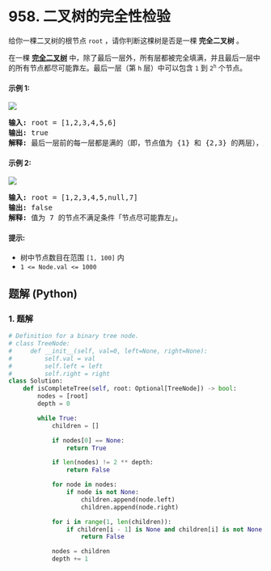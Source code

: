 # 958. 二叉树的完全性检验
给你一棵二叉树的根节点 `root` ，请你判断这棵树是否是一棵 **完全二叉树** 。

在一棵 [**完全二叉树**](https://baike.baidu.com/item/%E5%AE%8C%E5%85%A8%E4%BA%8C%E5%8F%89%E6%A0%91/7773232?fr=aladdin) 中，除了最后一层外，所有层都被完全填满，并且最后一层中的所有节点都尽可能靠左。最后一层（第 `h` 层）中可以包含 `1` 到 <code>2<sup>h</sup></code> 个节点。

#### 示例 1:
![](https://assets.leetcode.com/uploads/2018/12/15/complete-binary-tree-1.png)
<pre>
<strong>输入:</strong> root = [1,2,3,4,5,6]
<strong>输出:</strong> true
<strong>解释:</strong> 最后一层前的每一层都是满的（即，节点值为 {1} 和 {2,3} 的两层），且最后一层中的所有节点（{4,5,6}）尽可能靠左。
</pre>

#### 示例 2:
![](https://assets.leetcode.com/uploads/2018/12/15/complete-binary-tree-2.png)
<pre>
<strong>输入:</strong> root = [1,2,3,4,5,null,7]
<strong>输出:</strong> false
<strong>解释:</strong> 值为 7 的节点不满足条件「节点尽可能靠左」。
</pre>

#### 提示:
* 树中节点数目在范围 `[1, 100]` 内
* `1 <= Node.val <= 1000`

## 题解 (Python)

### 1. 题解
```Python
# Definition for a binary tree node.
# class TreeNode:
#     def __init__(self, val=0, left=None, right=None):
#         self.val = val
#         self.left = left
#         self.right = right
class Solution:
    def isCompleteTree(self, root: Optional[TreeNode]) -> bool:
        nodes = [root]
        depth = 0

        while True:
            children = []

            if nodes[0] == None:
                return True

            if len(nodes) != 2 ** depth:
                return False

            for node in nodes:
                if node is not None:
                    children.append(node.left)
                    children.append(node.right)

            for i in range(1, len(children)):
                if children[i - 1] is None and children[i] is not None:
                    return False

            nodes = children
            depth += 1
```
